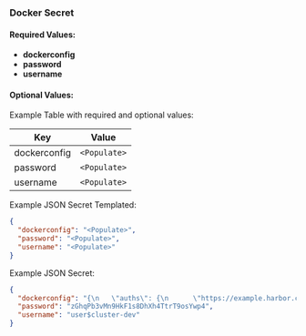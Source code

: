### Docker Secret
#### Required Values:
- **dockerconfig**
- **password**
- **username**

#### Optional Values:

Example Table with required and optional values:

| Key             | Value                                                                                       |
|-----------------|---------------------------------------------------------------------------------------------|
| dockerconfig    | `<Populate>`                                                                                 |
| password        | `<Populate>`                                                                                 |
| username        | `<Populate>`                                                                                 |


Example JSON Secret Templated:

```json
{
  "dockerconfig": "<Populate>",
  "password": "<Populate>",
  "username": "<Populate>"
}
```

Example JSON Secret:

```json
{
  "dockerconfig": "{\n   \"auths\": {\n      \"https://example.harbor.com/\": {\n         \"auth\": \"bXVsdGltY2FkY2x1c3Rlci11c2VyOmZkZmdwVm5Tb2w9NzdXW0wzqqlJwZUtFmkFQzFwM2M9Vx0a0k25XsOlf2JgQ==\"\n      }\n   }\n}\n",
  "password": "zGhqPb3vMn9HkF1s8DhXh4TtrT9osYwp4",
  "username": "user$cluster-dev"
}
```
